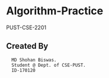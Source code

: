 # Algorithm-Practice

PUST-CSE-2201

Created By
-------------------------------------------------------

      MD Shohan Biswas.
      Student @ Dept. of CSE-PUST.
      ID-170120
